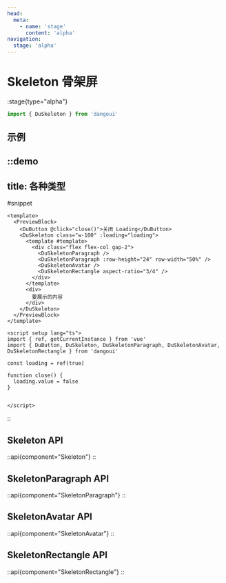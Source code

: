 ```yaml
---
head:
  meta:
    - name: 'stage'
      content: 'alpha'
navigation:
  stage: 'alpha'
---
```


# Skeleton 骨架屏

:stage{type="alpha"}

```ts
import { DuSkeleton } from 'dangoui'
```

## 示例

::demo
---
title: 各种类型
---
#snippet
```vue
<template>
  <PreviewBlock>
    <DuButton @click="close()">关闭 Loading</DuButton>
    <DuSkeleton class="w-100" :loading="loading">
      <template #template>
        <div class="flex flex-col gap-2">
          <DuSkeletonParagraph />
          <DuSkeletonParagraph :row-height="24" row-width="50%" />
          <DuSkeletonAvatar />
          <DuSkeletonRectangle aspect-ratio="3/4" />
        </div>
      </template>
      <div>
        要展示的内容
      </div>
    </DuSkeleton>
  </PreviewBlock>
</template>

<script setup lang="ts">
import { ref, getCurrentInstance } from 'vue'
import { DuButton, DuSkeleton, DuSkeletonParagraph, DuSkeletonAvatar, DuSkeletonRectangle } from 'dangoui'

const loading = ref(true)

function close() {
  loading.value = false
}


</script>
```
::


## Skeleton API

::api{component="Skeleton"}
::

## SkeletonParagraph API

::api{component="SkeletonParagraph"}
::

## SkeletonAvatar API

::api{component="SkeletonAvatar"}
::

## SkeletonRectangle API

::api{component="SkeletonRectangle"}
::